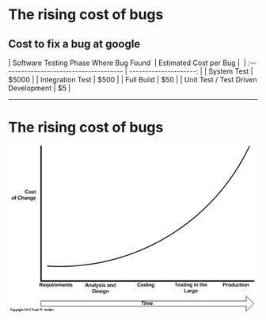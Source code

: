 # The rising cost of bugs

## Cost to fix a bug at google

| Software Testing Phase Where Bug Found  | Estimated Cost per Bug | 
| :-------------------------------------- | ---------------------: |
| System Test                             | $5000                  |
| Integration Test                        | $500                   |
| Full Build                              | $50                    |
| Unit Test / Test Driven Development     | $5                     |

---
# The rising cost of bugs
![The rising cost of bugs](../images/costOfChangeTraditional.gif)